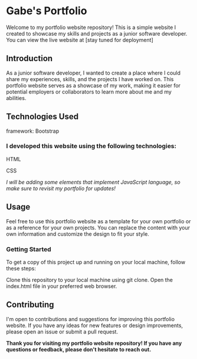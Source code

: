 # Gabe's Portfolio
Welcome to my portfolio website repository! This is a simple website I created to showcase my skills and projects as a junior software developer. You can view the live website at [stay tuned for deployment]

## Introduction


As a junior software developer, I wanted to create a place where I could share my experiences, skills, and the projects I have worked on. This portfolio website serves as a showcase of my work, making it easier for potential employers or collaborators to learn more about me and my abilities.

## Technologies Used


framework: Bootstrap


### I developed this website using the following technologies:

HTML

CSS

*I will be adding some elements that implement JavaScript language, so make sure to revisit my portfolio for updates!*

## Usage
Feel free to use this portfolio website as a template for your own portfolio or as a reference for your own projects. You can replace the content with your own information and customize the design to fit your style.

### Getting Started
To get a copy of this project up and running on your local machine, follow these steps:

Clone this repository to your local machine using git clone.
Open the index.html file in your preferred web browser.

## Contributing
I'm open to contributions and suggestions for improving this portfolio website. If you have any ideas for new features or design improvements, please open an issue or submit a pull request.

**Thank you for visiting my portfolio website repository! If you have any questions or feedback, please don't hesitate to reach out.**
